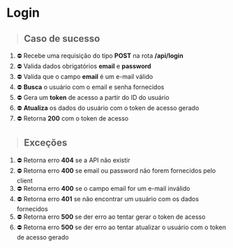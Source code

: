 # Login

> ## Caso de sucesso

1. ⛔️ Recebe uma requisição do tipo **POST** na rota **/api/login**
2. ⛔️ Valida dados obrigatórios **email** e **password**
3. ⛔️ Valida que o campo **email** é um e-mail válido
4. ⛔️ **Busca** o usuário com o email e senha fornecidos
5. ⛔️ Gera um **token** de acesso a partir do ID do usuário
6. ⛔️ **Atualiza** os dados do usuário com o token de acesso gerado
7. ⛔️ Retorna **200** com o token de acesso

> ## Exceções

1. ⛔️ Retorna erro **404** se a API não existir
2. ⛔️ Retorna erro **400** se email ou password não forem fornecidos pelo client
3. ⛔️ Retorna erro **400** se o campo email for um e-mail inválido
4. ⛔️ Retorna erro **401** se não encontrar um usuário com os dados fornecidos
5. ⛔️ Retorna erro **500** se der erro ao tentar gerar o token de acesso
6. ⛔️ Retorna erro **500** se der erro ao tentar atualizar o usuário com o token de acesso gerado

<!-- ✅ ⛔️ -->
